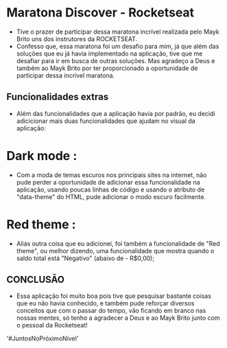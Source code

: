 # Maratona Discover - Rocketseat

- Tive o prazer de participar dessa maratona incrível realizada pelo Mayk Brito uns dos instrutores da ROCKETSEAT.
- Confesso que, essa maratona foi um desafio para mim, já que além das soluções que eu já havia implementado na aplicação, tive que me desafiar para ir em busca de outras soluções. Mas agradeço a Deus e também ao Mayk Brito por ter proporcionado a oportunidade de participar dessa incrível maratona.

## Funcionalidades extras

- Além das funcionalidades que a aplicação havia por padrão, eu decidi adicicionar mais duas funcionalidades que ajudam no visual da aplicação:

# Dark mode :

- Com a moda de temas escuros nos principais sites na internet, não pude perder a oportunidade de adicionar essa funcionalidade na aplicação, usando poucas linhas de código e usando o atributo de "data-theme" do HTML, pude adicionar o modo escuro facilmente.

# Red theme :

- Aliás outra coisa que eu adicionei, foi também a funcionalidade de "Red theme", ou melhor dizendo, uma funcionalidade que mostra quando o saldo total está "Negativo" (abaixo de - R$0,00);

## CONCLUSÃO

- Essa aplicação foi muito boa pois tive que pesquisar bastante coisas que eu não havia conhecido, e também pude reforçar diversos conceitos que com o passar do tempo, vão ficando em branco nas nossas mentes, só tenho a agradecer a Deus e ao Mayk Brito junto com o pessoal da Rocketseat!

'#JuntosNoPróximoNível'